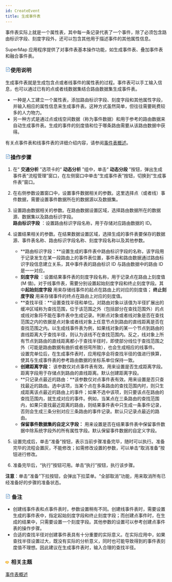 ```yaml
---
id: CreateEvent
title: 生成事件表
---
```

事件表实际上就是一个属性表，其中每一条记录代表了一个事件，除了必须包含路由标识字段、刻度字段外，还可以包含其他用于描述事件的其他属性信息。

SuperMap 应用程序提供了对事件表基本操作功能，如生成事件表、叠加事件表和融合事件表。

### ![](../img/read.gif)使用说明

生成事件表就是生成包含点或者线事件的属性表的过程。事件表可以手工输入信息，也可以通过已有的点或者线数据集结合路由数据集生成事件表。

  * 一种是人工建立一个属性表，添加路由标识字段、刻度字段和其他属性字段，并输入相应的属性信息来生成事件表。这种方式虽然简单，但往往需要耗费较多的人力物力。
  * 另一种方式是通过点或线空间数据（称为事件数据）和用于参考的路由数据来自动生成事件表。生成的事件的刻度值和位于哪条路由需要从该路由数据中获得。

有关点事件表和线事件表的详细介绍内容，请参阅[事件表概述](AboutEventTable.html)。

### ![](../img/read.gif)操作步骤

1. 在“ **交通分析** ”选项卡的“ **动态分析** ”组中，单击“ **动态分段** ”按钮，弹出生成事件表“流程管理”窗口，在左侧窗口中单击“生成事件表”按钮，切换到“生成事件表”窗口。 
<!-- ![](img/CreatePEventTable.png)   -->
2. 在右侧参数设置窗口中，设置事件数据相关的参数。这里选择点（或者线）事件数据，需要设置事件数据所在的数据源以及数据集。
3. 设置路由数据相关的参数。在路由数据设置区域，选择路由数据所在的数据源、数据集以及路由标识字段。   
**路由标识字段** ：设置路由标识字段名称，用于存储对应路由数据的 ID。
4. 设置结果相关的参数。在结果数据设置区域，选择生成的事件表要保存的数据源、事件表名称、路由标识字段名称、刻度字段名称以及其他参数。 
    - **路由标识字段：**设置生成的事件表中路由标识字段的名称，该字段用于记录发生在某一段路由上的事件表位置，事件表和路由数据通过路由标识字段信息建立关系，其中事件表的路由标识 ID 与路由数据中的路由 ID 是一一对应。
    - **刻度字段** ：设置结果事件表的刻度字段名称，用于记录点在路由上刻度值(M 值)。对于线事件表，需要分别设置起始刻度字段和终止刻度字段。其中**起始刻度字段** 用来存储线事件的起点在路由上的对应的刻度值； **终止刻度字段** 用来存储事件的终点在路由上对应的刻度值。
    - **查找半径：**设置查找半径和单位。对路由对象以该值为半径扩展出的缓冲区域称为查找范围，位于该范围之外（包括部分在查找范围外）的点或线对象将不能在事件表中生成记录。判断点对象或者线对象是否在查找范围之内的依据是点对象或者线对象上任意节点到路由的直线距离是否在查找范围之内。以生成线事件表为例，如果线对象的某一个节点到路由的直线距离大于查找半径，则认为该线不在查找范围内。反之，线对象上所有节点到路由的直线距离都小于查找半径时，即使部分线位于查找范围之外（可能是路由数据有曲折或者拐弯所致），也会生成相应的线事件。  
设置完单位后，在生成事件表时，应用程序会将查找半径的值进行换算，使其与生成事件表的参考路由数据的坐标系单位保持一致。
    - **创建距离字段：** 该参数仅对点事件表有效。用来设置是否生成距离字段。距离字段用于存储点到路由的直线距离。默认创建距离字段。
    - **只记录点最近的路由：**该参数仅对点事件表有效。用来设置是否只查找最近的路由。选中该项，当某个点在多条路由的查找范围内时，则只生成距离该点最近的路由上的事件；如果不选中该项，则只要该点在路由的查找范围内，就生成对应的事件。例如，当某点在三条路由的查找范围内，如果只查找最近距离的路由，则结果事件表中只生成一条事件记录，否则会生成三条分别对应三条路由的事件记录。默认只记录点最近的路由。
    - **保留事件数据集的自定义字段：** 用来设置是否在结果事件表中保留事件数据中除系统字段外的所有属性字段。默认保留事件数据的自定义字段。

5. 设置完成后，单击“准备”按钮，表示当前步骤准备完毕，随时可以执行。准备完毕的流程会置灰，不能修改；如需修改设置的参数，可以单击“取消准备”按钮进行修改。
6. 准备完毕后，“执行”按钮可用。单击“执行”按钮，执行该步骤。

**注意**：单击“准备”下拉按钮，会弹出下拉菜单。“全部取消”功能，用来取消所有已经准备好的步骤的准备状态。

### ![](../img/read.gif) 备注

* 创建线事件表和点事件表时，参数设置稍有不同。创建线事件表时，需要设置生成的事件表中，指定起始刻度字段和终止刻度字段；而创建点事件时，在生成的结果中，只需要设置一个刻度字段。其他参数的设置可以参考创建点事件表的操作步骤。
* 合适的查找半径对创建事件表具有十分重要的实际意义。在实际应用中，如果查找半径设置过大，既没有实际的分析意义，同时也可能导致得到的事件表刻度值不理想。因此建议在生成事件表时，输入合理的查找半径。

### ![](../img/seealso.png) 相关主题

<!-- ![](../img/smalltitle.png)  -->
[事件表概述](AboutEventTable.html)